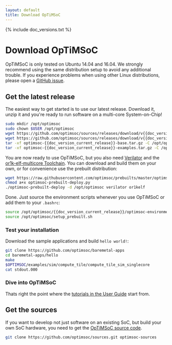 ```yaml
---
layout: default
title: Download OpTiMSoC
---
```

{% include doc_versions.txt %}

# Download OpTiMSoC

<div class="alert alert-info">
OpTiMSoC is only tested on Ubuntu 14.04 and 16.04.
We strongly recommend using the same distribution setup to avoid any additional trouble.
If you experience problems when using other Linux distributions, please open a <a href="https://github.com/optimsoc/sources/issues">GitHub issue</a>.
</div>

## Get the latest release

The easiest way to get started is to use our latest release.
Download it, unzip it and you're ready to run software on a multi-core System-on-Chip!

```sh
sudo mkdir /opt/optimsoc
sudo chown $USER /opt/optimsoc
wget https://github.com/optimsoc/sources/releases/download/v{{doc_version_current_release}}/optimsoc-{{doc_version_current_release}}-base.tar.gz
wget https://github.com/optimsoc/sources/releases/download/v{{doc_version_current_release}}/optimsoc-{{doc_version_current_release}}-examples.tar.gz
tar -xf optimsoc-{{doc_version_current_release}}-base.tar.gz -C /opt/optimsoc
tar -xf optimsoc-{{doc_version_current_release}}-examples.tar.gz -C /opt/optimsoc
```

You are now ready to use OpTiMSoC, but you also need
[Verilator](http://www.veripool.org/wiki/verilator) and the [or1k-elf-multicore
Toolchain](http://openrisc.io/newlib). You can download and build them
on your own, or for convenience use the prebuilt distribution:

```sh
wget https://raw.githubusercontent.com/optimsoc/prebuilts/master/optimsoc-prebuilt-deploy.py
chmod a+x optimsoc-prebuilt-deploy.py
./optimsoc-prebuilt-deploy -d /opt/optimsoc verilator or1kelf
```

Done. Just source the environment scripts whenever you use OpTiMSoC or
add them to your `.bashrc`:

```sh
source /opt/optimsoc/{{doc_version_current_release}}/optimsoc-environment.sh
source /opt/optimsoc/setup_prebuilt.sh
```

### Test your installation

Download the sample applications and build `hello world!`:

```sh
git clone https://github.com/optimsoc/baremetal-apps
cd baremetal-apps/hello
make
$OPTIMSOC/examples/sim/compute_tile/compute_tile_sim_singlecore
cat stdout.000
```

### Dive into OpTiMSoC

Thats right the point where the [tutorials in the User Guide](/docs/{{doc_version_current_release}}/user-guide/chap_tutorials.html) start from.


## Get the sources
If you want to develop not just software on an existing SoC, but build your own SoC hardware, you need to get the [OpTiMSoC source code](https://github.com/optimsoc/sources).

```sh
git clone https://github.com/optimsoc/sources.git optimsoc-sources
```
